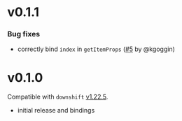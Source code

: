 # v0.1.1

### Bug fixes

* correctly bind `index` in `getItemProps` ([#5] by @kgoggin)

[#5]: https://github.com/reasonml-community/bs-downshift/pull/5

# v0.1.0

Compatible with `downshift` [v1.22.5](https://github.com/paypal/downshift/releases/tag/v1.22.5).

* initial release and bindings
